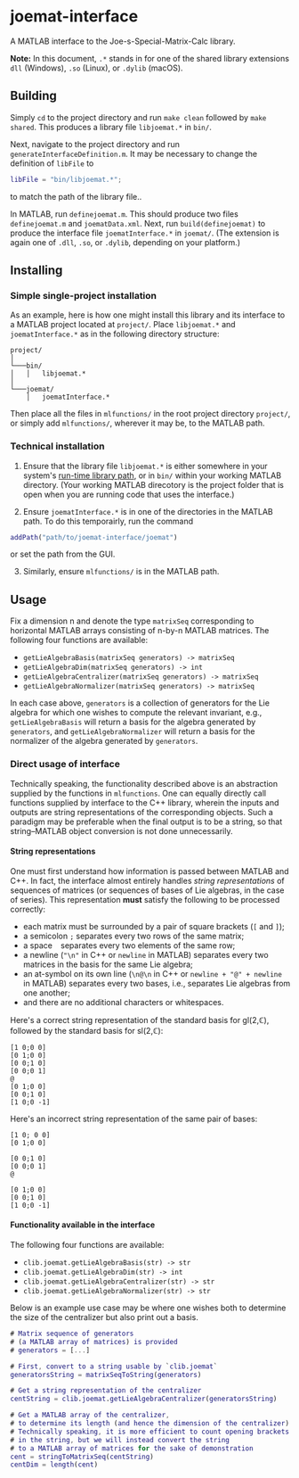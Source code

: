 # joemat-interface

A MATLAB interface to the Joe-s-Special-Matrix-Calc library.

**Note:** In this document, `.*` stands in for one of the shared library
extensions `dll` (Windows), `.so` (Linux), or `.dylib` (macOS).

## Building

Simply `cd` to the project directory and run `make clean` followed by `make shared`.
This produces a library file `libjoemat.*` in `bin/`.

Next, navigate to the project directory and run `generateInterfaceDefinition.m`.
It may be necessary to change the definition of `libFile` to
```m
libFile = "bin/libjoemat.*";
```
to match the path of the library file..

In MATLAB, run `definejoemat.m`. This should produce two files
`definejoemat.m` and `joematData.xml`. Next, run
`build(definejoemat)` to produce the interface file
`joematInterface.*` in `joemat/`.
(The extension is again one of `.dll`, `.so`, or `.dylib`,
depending on your platform.)

## Installing

### Simple single-project installation

As an example, here is how one might install this library and its
interface to a MATLAB project located at `project/`.
Place `libjoemat.*` and `joematInterface.*`
as in the following directory structure:
```
project/
│
└───bin/
│   │   libjoemat.*
│
└───joemat/
    │   joematInterface.*
```
Then place all the files in `mlfunctions/` in the root project directory `project/`,
or simply add `mlfunctions/`, wherever it may be, to the MATLAB path.

### Technical installation

1. Ensure that the library file `libjoemat.*` is
either somewhere in your system's
[run-time library path](https://www.mathworks.com/help/matlab/matlab_external/set-run-time-library-path-for-c-interface.html),
or in `bin/` within your working MATLAB directory.
(Your working MATLAB direcotory is the project folder that
is open when you are running code that uses the interface.)

2. Ensure `joematInterface.*` is in one of the directories
in the MATLAB path. To do this temporairly, run the command
```m
addPath("path/to/joemat-interface/joemat")
```
or set the path from the GUI.

3. Similarly, ensure `mlfunctions/` is in the MATLAB path.

## Usage
Fix a dimension n and denote the type `matrixSeq` corresponding to
horizontal MATLAB arrays consisting of n-by-n MATLAB matrices.
The following four functions are available:
* `getLieAlgebraBasis(matrixSeq generators) -> matrixSeq`
* `getLieAlgebraDim(matrixSeq generators) -> int`
* `getLieAlgebraCentralizer(matrixSeq generators) -> matrixSeq`
* `getLieAlgebraNormalizer(matrixSeq generators) -> matrixSeq`

In each case above, `generators` is a collection of generators
for the Lie algebra for which one wishes to compute the
relevant invariant, e.g., `getLieAlgebraBasis` will return
a basis for the algebra generated by `generators`,
and `getLieAlgebraNormalizer` will return
a basis for the normalizer of the algebra generated by `generators`.

### Direct usage of interface
Technically speaking, the functionality described above is an
abstraction supplied by the functions in `mlfunctions`.
One can equally directly call functions supplied by interface to
the C++ library, wherein the inputs and outputs are
string representations of the corresponding objects.
Such a paradigm may be preferable when the final output
is to be a string, so that string–MATLAB object conversion
is not done unnecessarily.

#### String representations
One must first understand how information is passed between
MATLAB and C++. In fact, the interface almost entirely handles
*string representations* of sequences of matrices
(or sequences of bases of Lie algebras, in the case of series).
This representation **must** satisfy the following to be processed correctly:
* each matrix must be surrounded by a pair of square brackets (`[` and `]`);
* a semicolon `;` separates every two rows of the same matrix;
* a space ` ` separates every two elements of the same row;
* a newline (`"\n"` in C++ or `newline` in MATLAB) separates every two matrices in the basis for the same Lie algebra;
* an at-symbol on its own line (`\n@\n` in C++ or `newline + "@" + newline` in MATLAB) separates every two bases, i.e., separates Lie algebras from one another;
* and there are no additional characters or whitespaces.

Here's a correct string representation of the standard basis for gl(2,ℂ),
followed by the standard basis for sl(2,ℂ):
```
[1 0;0 0]
[0 1;0 0]
[0 0;1 0]
[0 0;0 1]
@
[0 1;0 0]
[0 0;1 0]
[1 0;0 -1]
```
Here's an incorrect string representation of the same pair of bases:
```
[1 0; 0 0]
[0 1;0 0]

[0 0;1 0]
[0 0;0 1]
@

[0 1;0 0]
[0 0;1 0]
[1 0;0 -1]
```
#### Functionality available in the interface
The following four functions are available:
* `clib.joemat.getLieAlgebraBasis(str) -> str`
* `clib.joemat.getLieAlgebraDim(str) -> int`
* `clib.joemat.getLieAlgebraCentralizer(str) -> str`
* `clib.joemat.getLieAlgebraNormalizer(str) -> str`

Below is an example use case may be where one wishes both to
determine the size of the centralizer but also print out a basis.
```m
# Matrix sequence of generators
# (a MATLAB array of matrices) is provided
# generators = [...]

# First, convert to a string usable by `clib.joemat`
generatorsString = matrixSeqToString(generators)

# Get a string representation of the centralizer
centString = clib.joemat.getLieAlgebraCentralizer(generatorsString)

# Get a MATLAB array of the centralizer,
# to determine its length (and hence the dimension of the centralizer)
# Technically speaking, it is more efficient to count opening brackets
# in the string, but we will instead convert the string
# to a MATLAB array of matrices for the sake of demonstration
cent = stringToMatrixSeq(centString)
centDim = length(cent)
```
